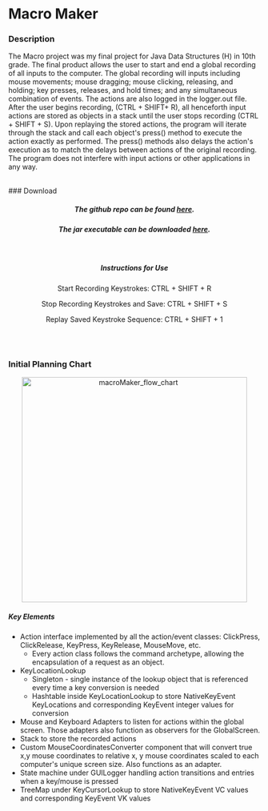 # Macro Maker 
### Description
The Macro project was my final project for Java Data Structures (H) in 10th grade. The final product allows the user to start and end a global recording of all inputs to the computer. The global recording will inputs including mouse movements; mouse dragging; mouse clicking, releasing, and holding; key presses, releases, and hold times; and any simultaneous combination of events. The actions are also logged in the logger.out file. After the user begins recording, (CTRL + SHIFT+ R), all henceforth input actions are stored as objects in a stack until the user stops recording (CTRL + SHIFT + S). Upon replaying the stored actions, the program will iterate through the stack and call each object's press() method to execute the action exactly as performed. The press() methods also delays the action's execution as to match the delays between actions of the original recording. The program does not interfere with input actions or other applications in any way.


<center>
<br> 

</center>
### Download 
<center>

##### The github repo can be found <a href="https://github.com/richard-shan/macro" download="Macro Maker.jar">here</a>.
##### The jar executable can be downloaded <a href="../macro.jar" download="Macro Maker.jar">here</a>.
<br>

##### Instructions for Use

Start Recording Keystrokes: CTRL + SHIFT + R

Stop Recording Keystrokes and Save: CTRL + SHIFT + S

Replay Saved Keystroke Sequence: CTRL + SHIFT + 1


<br> <br>
</center>

### Initial Planning Chart

<center>

<img src="../bin/macroPlanningChart.jpg" alt="macroMaker_flow_chart" width="450"/>
</center>

##### Key Elements
- Action interface implemented by all the action/event classes: ClickPress, ClickRelease, KeyPress, KeyRelease, MouseMove, etc.
    - Every action class follows the command archetype, allowing the encapsulation of a request as an object.
- KeyLocationLookup 
    - Singleton - single instance of the lookup object that is referenced every time a key conversion is needed
    - Hashtable inside KeyLocationLookup to store NativeKeyEvent KeyLocations and corresponding KeyEvent integer values for conversion
- Mouse and Keyboard Adapters to listen for actions within the global screen. Those adapters also function as observers for the GlobalScreen.
- Stack to store the recorded actions
- Custom MouseCoordinatesConverter component that will convert true x,y mouse coordinates to relative x, y mouse coordinates scaled to each computer's unique screen size. Also functions as an adapter.
- State machine under GUILogger handling action transitions and entries when a key/mouse is pressed
- TreeMap under KeyCursorLookup to store NativeKeyEvent VC values and corresponding KeyEvent VK values
